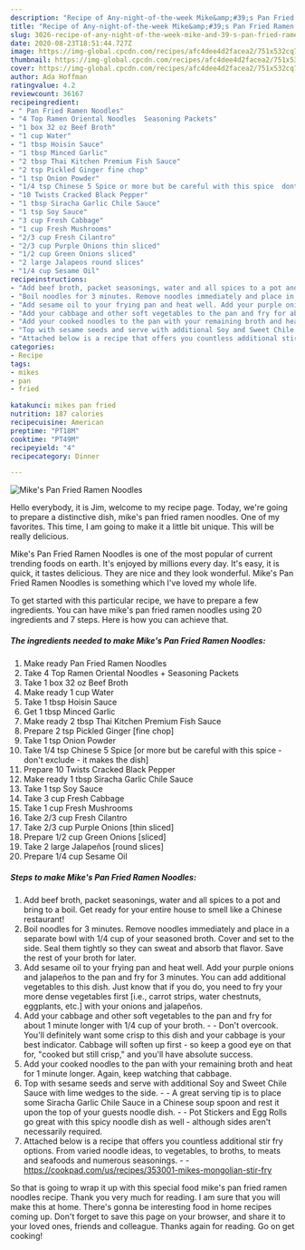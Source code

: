 ```yaml
---
description: "Recipe of Any-night-of-the-week Mike&amp;#39;s Pan Fried Ramen Noodles"
title: "Recipe of Any-night-of-the-week Mike&amp;#39;s Pan Fried Ramen Noodles"
slug: 3026-recipe-of-any-night-of-the-week-mike-and-39-s-pan-fried-ramen-noodles
date: 2020-08-23T18:51:44.727Z
image: https://img-global.cpcdn.com/recipes/afc4dee4d2facea2/751x532cq70/mikes-pan-fried-ramen-noodles-recipe-main-photo.jpg
thumbnail: https://img-global.cpcdn.com/recipes/afc4dee4d2facea2/751x532cq70/mikes-pan-fried-ramen-noodles-recipe-main-photo.jpg
cover: https://img-global.cpcdn.com/recipes/afc4dee4d2facea2/751x532cq70/mikes-pan-fried-ramen-noodles-recipe-main-photo.jpg
author: Ada Hoffman
ratingvalue: 4.2
reviewcount: 36167
recipeingredient:
- " Pan Fried Ramen Noodles"
- "4 Top Ramen Oriental Noodles  Seasoning Packets"
- "1 box 32 oz Beef Broth"
- "1 cup Water"
- "1 tbsp Hoisin Sauce"
- "1 tbsp Minced Garlic"
- "2 tbsp Thai Kitchen Premium Fish Sauce"
- "2 tsp Pickled Ginger fine chop"
- "1 tsp Onion Powder"
- "1/4 tsp Chinese 5 Spice or more but be careful with this spice  dont exclude  it makes the dish"
- "10 Twists Cracked Black Pepper"
- "1 tbsp Siracha Garlic Chile Sauce"
- "1 tsp Soy Sauce"
- "3 cup Fresh Cabbage"
- "1 cup Fresh Mushrooms"
- "2/3 cup Fresh Cilantro"
- "2/3 cup Purple Onions thin sliced"
- "1/2 cup Green Onions sliced"
- "2 large Jalapeos round slices"
- "1/4 cup Sesame Oil"
recipeinstructions:
- "Add beef broth, packet seasonings, water and all spices to a pot and bring to a boil. Get ready for your entire house to smell like a Chinese restaurant!"
- "Boil noodles for 3 minutes. Remove noodles immediately and place in a separate bowl with 1/4 cup of your seasoned broth. Cover and set to the side. Seal them tightly so they can sweat and absorb that flavor. Save the rest of your broth for later."
- "Add sesame oil to your frying pan and heat well. Add your purple onions and jalapeños to the pan and fry for 3 minutes. You can add additional vegetables to this dish. Just know that if you do, you need to fry your more dense vegetables first [i.e., carrot strips, water chestnuts, eggplants, etc.] with your onions and jalapeños."
- "Add your cabbage and other soft vegetables to the pan and fry for about 1 minute longer with 1/4 cup of your broth.   Don&#39;t overcook. You&#39;ll definitely want some crisp to this dish and your cabbage is your best indicator. Cabbage will soften up first - so keep a good eye on that for, &#34;cooked but still crisp,&#34; and you&#39;ll have absolute success."
- "Add your cooked noodles to the pan with your remaining broth and heat for 1 minute longer. Again, keep watching that cabbage."
- "Top with sesame seeds and serve with additional Soy and Sweet Chile Sauce with lime wedges to the side.   A great serving tip is to place some Siracha Garlic Chile Sauce in a Chinese soup spoon and rest it upon the top of your guests noodle dish.   Pot Stickers and Egg Rolls go great with this spicy noodle dish as well - although sides aren&#39;t necessarily required."
- "Attached below is a recipe that offers you countless additional stir fry options. From varied noodle ideas, to vegetables, to broths, to meats and seafoods and numerous seasonings.  https://cookpad.com/us/recipes/353001-mikes-mongolian-stir-fry"
categories:
- Recipe
tags:
- mikes
- pan
- fried

katakunci: mikes pan fried 
nutrition: 187 calories
recipecuisine: American
preptime: "PT18M"
cooktime: "PT49M"
recipeyield: "4"
recipecategory: Dinner

---
```



![Mike&#39;s Pan Fried Ramen Noodles](https://img-global.cpcdn.com/recipes/afc4dee4d2facea2/751x532cq70/mikes-pan-fried-ramen-noodles-recipe-main-photo.jpg)

Hello everybody, it is Jim, welcome to my recipe page. Today, we're going to prepare a distinctive dish, mike&#39;s pan fried ramen noodles. One of my favorites. This time, I am going to make it a little bit unique. This will be really delicious.

Mike&#39;s Pan Fried Ramen Noodles is one of the most popular of current trending foods on earth. It's enjoyed by millions every day. It's easy, it is quick, it tastes delicious. They are nice and they look wonderful. Mike&#39;s Pan Fried Ramen Noodles is something which I've loved my whole life.




To get started with this particular recipe, we have to prepare a few ingredients. You can have mike&#39;s pan fried ramen noodles using 20 ingredients and 7 steps. Here is how you can achieve that.

<!--inarticleads1-->

##### The ingredients needed to make Mike&#39;s Pan Fried Ramen Noodles:

1. Make ready  Pan Fried Ramen Noodles
1. Take 4 Top Ramen Oriental Noodles + Seasoning Packets
1. Take 1 box 32 oz Beef Broth
1. Make ready 1 cup Water
1. Take 1 tbsp Hoisin Sauce
1. Get 1 tbsp Minced Garlic
1. Make ready 2 tbsp Thai Kitchen Premium Fish Sauce
1. Prepare 2 tsp Pickled Ginger [fine chop]
1. Take 1 tsp Onion Powder
1. Take 1/4 tsp Chinese 5 Spice [or more but be careful with this spice - don&#39;t exclude - it makes the dish]
1. Prepare 10 Twists Cracked Black Pepper
1. Make ready 1 tbsp Siracha Garlic Chile Sauce
1. Take 1 tsp Soy Sauce
1. Take 3 cup Fresh Cabbage
1. Take 1 cup Fresh Mushrooms
1. Take 2/3 cup Fresh Cilantro
1. Take 2/3 cup Purple Onions [thin sliced]
1. Prepare 1/2 cup Green Onions [sliced]
1. Take 2 large Jalapeños [round slices]
1. Prepare 1/4 cup Sesame Oil




<!--inarticleads2-->

##### Steps to make Mike&#39;s Pan Fried Ramen Noodles:

1. Add beef broth, packet seasonings, water and all spices to a pot and bring to a boil. Get ready for your entire house to smell like a Chinese restaurant!
1. Boil noodles for 3 minutes. Remove noodles immediately and place in a separate bowl with 1/4 cup of your seasoned broth. Cover and set to the side. Seal them tightly so they can sweat and absorb that flavor. Save the rest of your broth for later.
1. Add sesame oil to your frying pan and heat well. Add your purple onions and jalapeños to the pan and fry for 3 minutes. You can add additional vegetables to this dish. Just know that if you do, you need to fry your more dense vegetables first [i.e., carrot strips, water chestnuts, eggplants, etc.] with your onions and jalapeños.
1. Add your cabbage and other soft vegetables to the pan and fry for about 1 minute longer with 1/4 cup of your broth.  -  - Don&#39;t overcook. You&#39;ll definitely want some crisp to this dish and your cabbage is your best indicator. Cabbage will soften up first - so keep a good eye on that for, &#34;cooked but still crisp,&#34; and you&#39;ll have absolute success.
1. Add your cooked noodles to the pan with your remaining broth and heat for 1 minute longer. Again, keep watching that cabbage.
1. Top with sesame seeds and serve with additional Soy and Sweet Chile Sauce with lime wedges to the side.  -  - A great serving tip is to place some Siracha Garlic Chile Sauce in a Chinese soup spoon and rest it upon the top of your guests noodle dish.  -  - Pot Stickers and Egg Rolls go great with this spicy noodle dish as well - although sides aren&#39;t necessarily required.
1. Attached below is a recipe that offers you countless additional stir fry options. From varied noodle ideas, to vegetables, to broths, to meats and seafoods and numerous seasonings. -  - https://cookpad.com/us/recipes/353001-mikes-mongolian-stir-fry




So that is going to wrap it up with this special food mike&#39;s pan fried ramen noodles recipe. Thank you very much for reading. I am sure that you will make this at home. There's gonna be interesting food in home recipes coming up. Don't forget to save this page on your browser, and share it to your loved ones, friends and colleague. Thanks again for reading. Go on get cooking!
